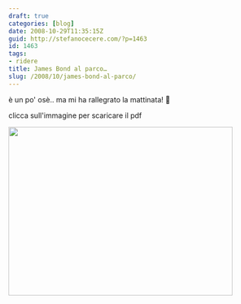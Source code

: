 ```yaml
---
draft: true
categories: [blog]
date: 2008-10-29T11:35:15Z
guid: http://stefanocecere.com/?p=1463
id: 1463
tags:
- ridere
title: James Bond al parco…
slug: /2008/10/james-bond-al-parco/
---
```


è un po' osè.. ma mi ha rallegrato la mattinata! 🙂
  
clicca sull'immagine per scaricare il pdf

[<img class="aligncenter size-full wp-image-1465" title="james_bond_al_parco" src="http://stefanocecere.com/wp-content/uploads/sites/3/2008/10/james_bond_al_parco.jpg" alt="" width="440" height="332" srcset="http://stefanocecere.com/wp-content/uploads/sites/3/2008/10/james_bond_al_parco.jpg 440w, http://stefanocecere.com/wp-content/uploads/sites/3/2008/10/james_bond_al_parco-300x226.jpg 300w" sizes="(max-width: 440px) 100vw, 440px" />](http://stefanocecere.com/wp-content/uploads/sites/3/2008/10/jamesbondalparco.pdf)